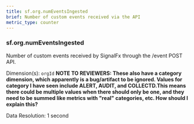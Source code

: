 ```yaml
---
title: sf.org.numEventsIngested
brief: Number of custom events received via the API
metric_type: counter
---
```

### sf.org.numEventsIngested

Number of custom events received by SignalFx through the /event POST API.
     
Dimension(s): `orgId` **NOTE TO REVIEWERS: These also have a category dimension, which apparently is a bug/artifact to be ignored. Values for category I have seen include ALERT, AUDIT, and COLLECTD.This means there could be multiple values when there should only be one, and they need to be summed like metrics with "real" categories, etc. How should I explain this?**

Data Resolution: 1 second

